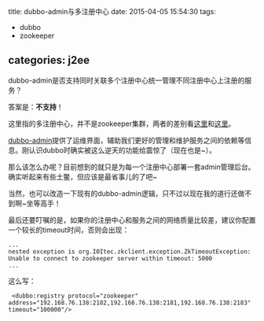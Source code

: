 title: dubbo-admin与多注册中心
date: 2015-04-05 15:54:30
tags:
- dubbo
- zookeeper

categories: j2ee
---


dubbo-admin是否支持同时关联多个注册中心统一管理不同注册中心上注册的服务？

答案是：**不支持**！

<!--more-->

这里指的多注册中心，并不是zookeeper集群，两者的差别看[这里](http://alibaba.github.io/dubbo-doc-static/Multi+Registry-zh.htm)和[这里](http://alibaba.github.io/dubbo-doc-static/Zookeeper+Registry-zh.htm)。

[dubbo-admin](http://alibaba.github.io/dubbo-doc-static/Operation+Tutorial-zh.htm)提供了运维界面，辅助我们更好的管理和维护服务之间的依赖等信息。刚认识dubbo时确实被这么逆天的功能给震惊了（现在也是~）。

那么该怎么办呢？目前想到的就只是为每一个注册中心部署一套admin管理后台。确实听起来有些土鳖，但应该是最省事儿的了吧~

当然，也可以改造一下现有的dubbo-admin逻辑，只不过以现在我的道行还做不到啊~坐等高手！

最后还要叮嘱的是，如果你的注册中心和服务之间的网络质量比较差，建议你配置一个较长的timeout时间，否则会出现：

	...
	nested exception is org.I0Itec.zkclient.exception.ZkTimeoutException: Unable to connect to zookeeper server within timeout: 5000
	...

这么写：

	 <dubbo:registry protocol="zookeeper" address="192.168.76.138:2182,192.168.76.138:2181,192.168.76.138:2183" timeout="100000"/>
